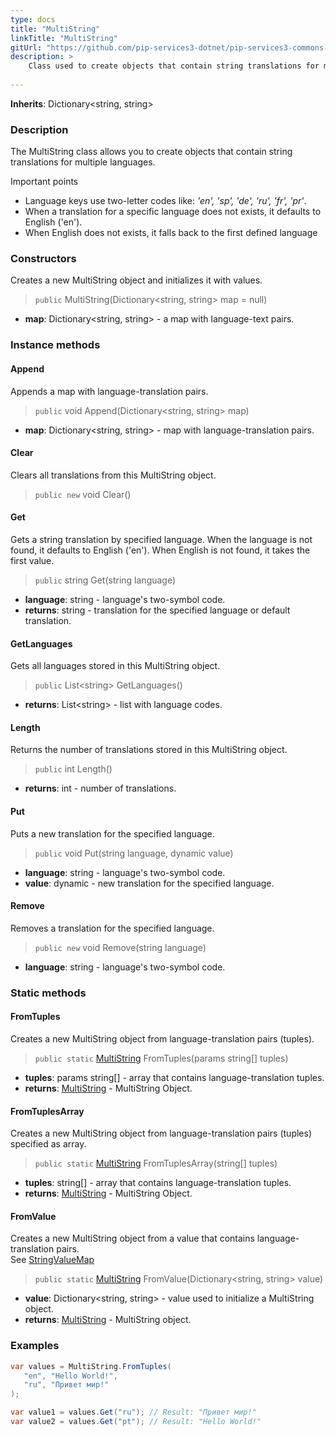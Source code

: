 ```yaml
---
type: docs
title: "MultiString"
linkTitle: "MultiString"
gitUrl: "https://github.com/pip-services3-dotnet/pip-services3-commons-dotnet"
description: > 
    Class used to create objects that contain string translations for multiple languages.
    
---
```


**Inherits**: Dictionary\<string, string\>

### Description

The MultiString class allows you to create objects that contain string translations for multiple languages.

Important points

- Language keys use two-letter codes like: *'en', 'sp', 'de', 'ru', 'fr', 'pr'*.
- When a translation for a specific language does not exists, it defaults to English ('en').
- When English does not exists, it falls back to the first defined language


### Constructors
Creates a new MultiString object and initializes it with values.

> `public` MultiString(Dictionary\<string, string\> map = null)

- **map**: Dictionary\<string, string\> - a map with language-text pairs.


### Instance methods

#### Append
Appends a map with language-translation pairs.

> `public` void Append(Dictionary\<string, string\> map)

- **map**: Dictionary\<string, string\> - map with language-translation pairs.


#### Clear
Clears all translations from this MultiString object.

> `public new` void Clear()


#### Get
Gets a string translation by specified language.
When the language is not found, it defaults to English ('en').
When English is not found, it takes the first value.

> `public` string Get(string language)

- **language**: string - language's two-symbol code.
- **returns**: string - translation for the specified language or default translation.


#### GetLanguages
Gets all languages stored in this MultiString object.

> `public` List\<string\> GetLanguages()

- **returns**: List\<string\> - list with language codes. 


#### Length
Returns the number of translations stored in this MultiString object.

> `public` int Length()

- **returns**: int - number of translations.


#### Put
Puts a new translation for the specified language.

> `public` void Put(string language, dynamic value)

- **language**: string - language's two-symbol code.
- **value**: dynamic - new translation for the specified language.


#### Remove
Removes a translation for the specified language.

> `public new` void Remove(string language)

- **language**: string - language's two-symbol code.


### Static methods

#### FromTuples
Creates a new MultiString object from language-translation pairs (tuples).

> `public static` [MultiString]() FromTuples(params string[] tuples)

- **tuples**: params string[] - array that contains language-translation tuples.
- **returns**: [MultiString]() - MultiString Object.


#### FromTuplesArray
Creates a new MultiString object from language-translation pairs (tuples) specified as array.

> `public static` [MultiString]() FromTuplesArray(string[] tuples)

- **tuples**: string[] - array that contains language-translation tuples.
- **returns**: [MultiString]() - MultiString Object.


#### FromValue
Creates a new MultiString object from a value that contains language-translation pairs.  
See [StringValueMap](../string_value_map)

> `public static` [MultiString]() FromValue(Dictionary\<string, string\> value)

- **value**: Dictionary\<string, string\> - value used to initialize a MultiString object.
- **returns**: [MultiString]() - MultiString object.

### Examples

```cs
var values = MultiString.FromTuples(
   "en", "Hello World!",
   "ru", "Привет мир!"
);

var value1 = values.Get("ru"); // Result: "Привет мир!"
var value2 = values.Get("pt"); // Result: "Hello World!"


```
